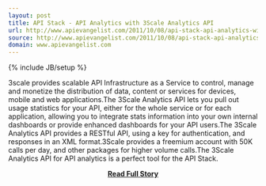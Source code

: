 ```yaml
---
layout: post
title: API Stack - API Analytics with 3Scale Analytics API 
url: http://www.apievangelist.com/2011/10/08/api-stack-api-analytics-with-3scale-analytics-api-/
source: http://www.apievangelist.com/2011/10/08/api-stack-api-analytics-with-3scale-analytics-api-/
domain: www.apievangelist.com
---
```

{% include JB/setup %}<p>3scale provides scalable API Infrastructure as a Service to control, manage and monetize the distribution of data, content or services for devices, mobile and web applications.The 3Scale Analytics API lets you pull out usage statistics for your API, either for the whole service or for each application, allowing you to integrate stats information into your own internal dashboards or provide enhanced dashboards for your API users.The 3Scale Analytics API provides a RESTful API, using a key for authentication, and responses in an XML format.3Scale provides a freemium account with 50K calls per day, and other packages for higher volume calls.The 3Scale Analytics API for API analytics is a perfect tool for the API Stack.</p>
<center><p><a href="http://www.apievangelist.com/2011/10/08/api-stack-api-analytics-with-3scale-analytics-api-/" style='padding:25px; font-sze:18px; font-weight: bold;'>Read Full Story</a></p></center>
